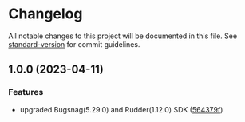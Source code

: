 # Changelog

All notable changes to this project will be documented in this file. See [standard-version](https://github.com/conventional-changelog/standard-version) for commit guidelines.

## 1.0.0 (2023-04-11)


### Features

* upgraded Bugsnag(5.29.0) and Rudder(1.12.0) SDK ([564379f](https://github.com/rudderlabs/rudder-integration-bugsnag-android/commit/564379f8b9ac546ebc84dc0b5fd72b5509e22c4e))
